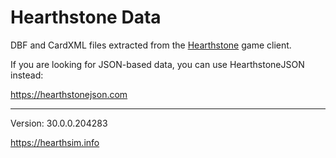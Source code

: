 Hearthstone Data
================

DBF and CardXML files extracted from the
[Hearthstone](http://playhearthstone.com) game client.

If you are looking for JSON-based data, you can use HearthstoneJSON instead:

https://hearthstonejson.com

---

Version: 30.0.0.204283

https://hearthsim.info
